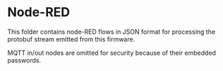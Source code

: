 # Node-RED

This folder contains node-RED flows in JSON format for processing the protobuf stream emitted from this firmware. 

MQTT in/out nodes are omitted for security because of their embedded passwords.